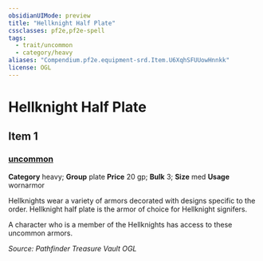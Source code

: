 ```yaml
---
obsidianUIMode: preview
title: "Hellknight Half Plate"
cssclasses: pf2e,pf2e-spell
tags:
  - trait/uncommon
  - category/heavy
aliases: "Compendium.pf2e.equipment-srd.Item.U6XqhSFUUowHnnkk"
license: OGL
---
```

# Hellknight Half Plate
## Item 1
### [uncommon](uncommon "Uncommon Rarity Trait")

**Category** heavy; **Group** plate
**Price** 20 gp; 
**Bulk** 3; **Size** med
**Usage** wornarmor

Hellknights wear a variety of armors decorated with designs specific to the order. Hellknight half plate is the armor of choice for Hellknight signifers.

A character who is a member of the Hellknights has access to these uncommon armors.

*Source: Pathfinder Treasure Vault*
*OGL*